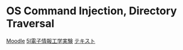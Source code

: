 # OS Command Injection, Directory Traversal

[Moodle](https://cms2.suzuka-ct.ac.jp) [5I電子情報工学実験](https://cms2.suzuka-ct.ac.jp/cc/course/course/view.php?id=228) [テキスト](https://cms2.suzuka-ct.ac.jp/cc/course/mod/book/view.php?id=41277&chapterid=168)

